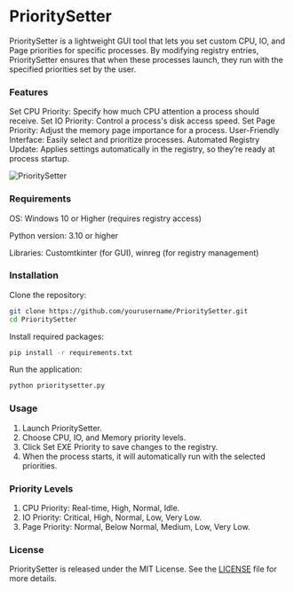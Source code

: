 # PrioritySetter
PrioritySetter is a lightweight GUI tool that lets you set custom CPU, IO, and Page priorities for specific processes. 
By modifying registry entries, PrioritySetter ensures that when these processes launch, they run with the specified priorities set by the user.




### Features
Set CPU Priority: Specify how much CPU attention a process should receive.
Set IO Priority: Control a process's disk access speed.
Set Page Priority: Adjust the memory page importance for a process.
User-Friendly Interface: Easily select and prioritize processes.
Automated Registry Update: Applies settings automatically in the registry, so they’re ready at process startup.


![PrioritySetter](https://github.com/user-attachments/assets/b4eadb4d-5622-4236-b8ca-d2ae066d6c72)




### Requirements
OS: Windows 10 or Higher (requires registry access)

Python version: 3.10 or higher

Libraries: Customtkinter (for GUI), winreg (for registry management)


### Installation
Clone the repository:

```bash
git clone https://github.com/yourusername/PrioritySetter.git
cd PrioritySetter
```
Install required packages:

```bash
pip install -r requirements.txt
```
Run the application:

```bash
python prioritysetter.py
```




### Usage
1. Launch PrioritySetter.
2. Choose CPU, IO, and Memory priority levels.
3. Click Set EXE Priority to save changes to the registry.
4. When the process starts, it will automatically run with the selected priorities.


### Priority Levels
1. CPU Priority: Real-time, High, Normal, Idle.
2. IO Priority: Critical, High, Normal, Low, Very Low.
3. Page Priority: Normal, Below Normal, Medium, Low, Very Low.


### License

PrioritySetter is released under the MIT License. See the [LICENSE](https://github.com/7gxycn08/PrioritySetter/blob/main/LICENSE) file for more details.
